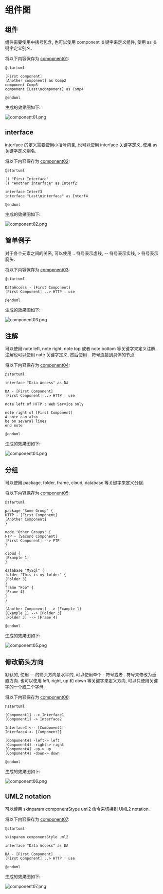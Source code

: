 # 组件图 #

## 组件 ##

组件需要使用中括号包含, 也可以使用 component 关键字来定义组件, 使用 as 关键字定义别名.

将以下内容保存为 [component01](./component/component01.pum):

```
@startuml

[First component]
[Another component] as Comp2
component Comp3
component [Last\ncomponent] as Comp4

@enduml
```

生成的效果图如下:

![component01.png](./component/component01.png)

## interface ##

interface 的定义需要使用小括号包含, 也可以使用 interface 关键字定义, 使用 as 关键字定义别名.

将以下内容保存为 [component02](./component/component02.pum):

```
@startuml

() "First Interface"
() "Another interface" as Interf2

interface Interf3
interface "Last\ninterface" as Interf4

@enduml
```

生成的效果图如下:

![component02.png](./component/component02.png)

## 简单例子 ##

对于各个元素之间的关系, 可以使用 .. 符号表示虚线, -- 符号表示实线, > 符号表示箭头.

将以下内容保存为 [component03](./component/component03.pum):

```
@startuml

DataAccess - [First Component]
[First Component] ..> HTTP : use

@enduml
```

生成的效果图如下:

![component03.png](./component/component03.png)

## 注解 ##

可以使用 note left, note right, note top 或者 note bottom 等关键字来定义注解. 注解也可以使用 note 关键字定义, 然后使用 .. 符号连接到具体的节点.

将以下内容保存为 [component04](./component/component04.pum):

```
@startuml

interface "Data Access" as DA

DA - [First Component]
[First Component] ..> HTTP : use

note left of HTTP : Web Service only

note right of [First Component]
A note can also
be on several lines
end note

@enduml
```

生成的效果图如下:

![component04.png](./component/component04.png)

## 分组 ##

可以使用  package, folder, frame, cloud, database 等关键字来定义分组.

将以下内容保存为 [component05](./component/component05.pum):

```
@startuml

package "Some Group" {
HTTP - [First Component]
[Another Component]
}

node "Other Groups" {
FTP - [Second Component]
[First Component] --> FTP
}

cloud {
[Example 1]
}

database "MySql" {
folder "This is my folder" {
[Folder 3]
}
frame "Foo" {
[Frame 4]
}
}

[Another Component] --> [Example 1]
[Example 1] --> [Folder 3]
[Folder 3] --> [Frame 4]

@enduml
```

生成的效果图如下:

![component05.png](./component/component05.png)

## 修改箭头方向 ##

默认的, 使用 -- 的箭头方向是水平的, 可以使用单个 - 符号或者 . 符号来修改为垂直方向. 也可以使用 left, right, up 和 down 等关键字来定义方向, 可以只使用关键字的一个或二个字母.

将以下内容保存为 [component06](./component/component06.pum):
```
@startuml

[Component1] --> Interface1
[Component1] -> Interface2

Interface3 <-- [Component2]
Interface4 <- [Component2]

[Component4] -left-> left
[Component4] -right-> right
[Component4] -up-> up
[Component4] -down-> down

@enduml
```

生成的效果图如下:

![component06.png](./component/component06.png)

## UML2 notation ##

可以使用 skinparam componentStype uml2 命令来切换到 UML2 notation.

将以下内容保存为 [component07](./component/component07.pum):
```
@startuml

skinparam componentStyle uml2

interface "Data Access" as DA

DA - [First Component]
[First Component] ..> HTTP : use

@enduml
```

生成的效果图如下:

![component07.png](./component/component07.png)
